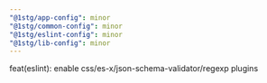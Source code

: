 ```yaml
---
"@1stg/app-config": minor
"@1stg/common-config": minor
"@1stg/eslint-config": minor
"@1stg/lib-config": minor
---
```


feat(eslint): enable css/es-x/json-schema-validator/regexp plugins
